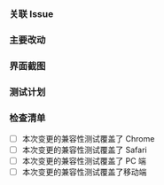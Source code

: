 ### 关联 Issue

<!-- 如果解决了某一个 issue, 请用 fixes/closes/resolves 关键词来关联该 issue; 如果只是相关（未完全解决），使用 relates 关键字关联 -->

### 主要改动

<!--
  @example:
    1. 修复了 xxx
    2. 改进了 xxx
    3. 调整了 xxx
-->

### 界面截图

<!-- 如果改动的是和 UI 相关的需要截图 -->

### 测试计划

<!-- 如果本次变更没有自动化测试覆盖，你整理的测试用例集是什么？需要编写成 todo list 放到下面 -->

### 检查清单

- [ ] 本次变更的兼容性测试覆盖了 Chrome
- [ ] 本次变更的兼容性测试覆盖了 Safari
- [ ] 本次变更的兼容性测试覆盖了 PC 端
- [ ] 本次变更的兼容性测试覆盖了移动端
